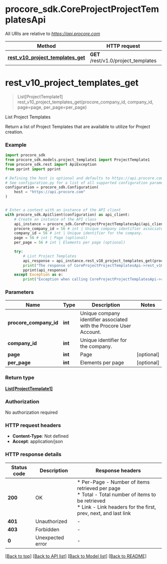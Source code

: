 # procore_sdk.CoreProjectProjectTemplatesApi

All URIs are relative to *https://api.procore.com*

Method | HTTP request | Description
------------- | ------------- | -------------
[**rest_v10_project_templates_get**](CoreProjectProjectTemplatesApi.md#rest_v10_project_templates_get) | **GET** /rest/v1.0/project_templates | List Project Templates


# **rest_v10_project_templates_get**
> List[ProjectTemplate1] rest_v10_project_templates_get(procore_company_id, company_id, page=page, per_page=per_page)

List Project Templates

Return a list of Project Templates that are available to utilize for Project creation.

### Example


```python
import procore_sdk
from procore_sdk.models.project_template1 import ProjectTemplate1
from procore_sdk.rest import ApiException
from pprint import pprint

# Defining the host is optional and defaults to https://api.procore.com
# See configuration.py for a list of all supported configuration parameters.
configuration = procore_sdk.Configuration(
    host = "https://api.procore.com"
)


# Enter a context with an instance of the API client
with procore_sdk.ApiClient(configuration) as api_client:
    # Create an instance of the API class
    api_instance = procore_sdk.CoreProjectProjectTemplatesApi(api_client)
    procore_company_id = 56 # int | Unique company identifier associated with the Procore User Account.
    company_id = 56 # int | Unique identifier for the company.
    page = 56 # int | Page (optional)
    per_page = 56 # int | Elements per page (optional)

    try:
        # List Project Templates
        api_response = api_instance.rest_v10_project_templates_get(procore_company_id, company_id, page=page, per_page=per_page)
        print("The response of CoreProjectProjectTemplatesApi->rest_v10_project_templates_get:\n")
        pprint(api_response)
    except Exception as e:
        print("Exception when calling CoreProjectProjectTemplatesApi->rest_v10_project_templates_get: %s\n" % e)
```



### Parameters


Name | Type | Description  | Notes
------------- | ------------- | ------------- | -------------
 **procore_company_id** | **int**| Unique company identifier associated with the Procore User Account. | 
 **company_id** | **int**| Unique identifier for the company. | 
 **page** | **int**| Page | [optional] 
 **per_page** | **int**| Elements per page | [optional] 

### Return type

[**List[ProjectTemplate1]**](ProjectTemplate1.md)

### Authorization

No authorization required

### HTTP request headers

 - **Content-Type**: Not defined
 - **Accept**: application/json

### HTTP response details

| Status code | Description | Response headers |
|-------------|-------------|------------------|
**200** | OK |  * Per-Page - Number of items retrieved per page <br>  * Total - Total number of items to be retrieved <br>  * Link - Link headers for the first, prev, next, and last link <br>  |
**401** | Unauthorized |  -  |
**403** | Forbidden |  -  |
**0** | Unexpected error |  -  |

[[Back to top]](#) [[Back to API list]](../README.md#documentation-for-api-endpoints) [[Back to Model list]](../README.md#documentation-for-models) [[Back to README]](../README.md)

